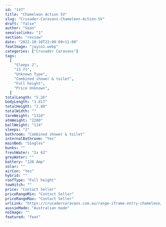 ```yaml
---
id: "147"
title: "Chameleon Action SV"
slug: "Crusader-Caravans-Chameleon-Action-SV"
draft: "false"
author: "Sean"
seealsolinks: "1"
section: "review"
date: "2022-10-10T22:00:09+11:00"
featImage: "jayco1.webp"
categories: ["Crusader Caravans"]
tags:
  [
    "Sleeps 2",
    "13 ft",
    "Unknown Type",
    "Combined shower & toilet",
    "Full height",
    "Price Unknown",
  ]
totalLength: "5.26"
bodyLength: "3.817"
totalHeight: "2.88"
totalWidth: ""
tareWeight: "1324"
atmWeight: "2200"
ballWeight: "114"
sleeps: "2"
bathroom: "Combined shower & toilet"
internalBathroom: "Yes"
mainBed: "Singles"
bunks: ""
freshWater: "2x 62"
greyWater: ""
battery: "120 Amp"
solar: ""
airCon: "Yes"
hybrid: ""
roofType: "Full height"
towHitch: ""
price: "Contact Seller"
priceRangeMin: "Contact Seller"
priceRangeMax: "Contact Seller"
urlLink: "https://crusadercaravans.com.au/range-iframe-entry-chameleon/"
aussieMade: "Australian made"
noImage: ""
featured: "feat"
---
```

